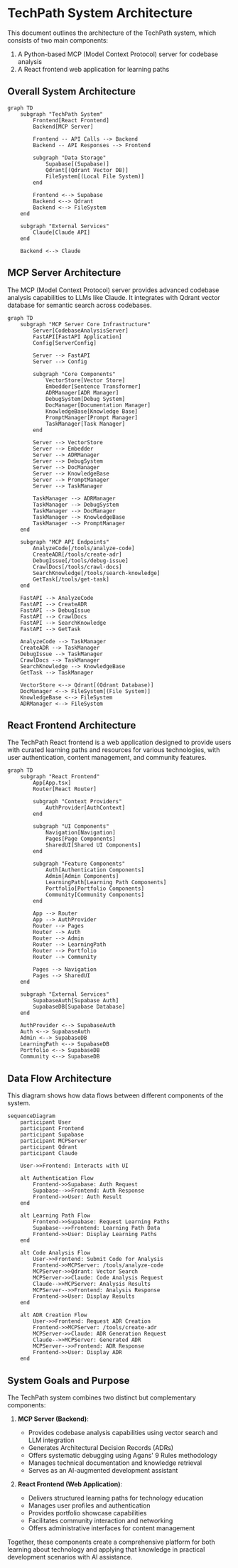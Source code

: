 # TechPath System Architecture

This document outlines the architecture of the TechPath system, which consists of two main components:

1. A Python-based MCP (Model Context Protocol) server for codebase analysis
2. A React frontend web application for learning paths

## Overall System Architecture

```mermaid
graph TD
    subgraph "TechPath System"
        Frontend[React Frontend]
        Backend[MCP Server]
        
        Frontend -- API Calls --> Backend
        Backend -- API Responses --> Frontend
        
        subgraph "Data Storage"
            Supabase[(Supabase)]
            Qdrant[(Qdrant Vector DB)]
            FileSystem[(Local File System)]
        end
        
        Frontend <--> Supabase
        Backend <--> Qdrant
        Backend <--> FileSystem
    end
    
    subgraph "External Services"
        Claude[Claude API]
    end
    
    Backend <--> Claude
```

## MCP Server Architecture

The MCP (Model Context Protocol) server provides advanced codebase analysis capabilities to LLMs like Claude. It integrates with Qdrant vector database for semantic search across codebases.

```mermaid
graph TD
    subgraph "MCP Server Core Infrastructure"
        Server[CodebaseAnalysisServer]
        FastAPI[FastAPI Application]
        Config[ServerConfig]
        
        Server --> FastAPI
        Server --> Config
        
        subgraph "Core Components"
            VectorStore[Vector Store]
            Embedder[Sentence Transformer]
            ADRManager[ADR Manager]
            DebugSystem[Debug System]
            DocManager[Documentation Manager]
            KnowledgeBase[Knowledge Base]
            PromptManager[Prompt Manager]
            TaskManager[Task Manager]
        end
        
        Server --> VectorStore
        Server --> Embedder
        Server --> ADRManager
        Server --> DebugSystem
        Server --> DocManager
        Server --> KnowledgeBase
        Server --> PromptManager
        Server --> TaskManager
        
        TaskManager --> ADRManager
        TaskManager --> DebugSystem
        TaskManager --> DocManager
        TaskManager --> KnowledgeBase
        TaskManager --> PromptManager
    end
    
    subgraph "MCP API Endpoints"
        AnalyzeCode[/tools/analyze-code]
        CreateADR[/tools/create-adr]
        DebugIssue[/tools/debug-issue]
        CrawlDocs[/tools/crawl-docs]
        SearchKnowledge[/tools/search-knowledge]
        GetTask[/tools/get-task]
    end
    
    FastAPI --> AnalyzeCode
    FastAPI --> CreateADR
    FastAPI --> DebugIssue
    FastAPI --> CrawlDocs
    FastAPI --> SearchKnowledge
    FastAPI --> GetTask
    
    AnalyzeCode --> TaskManager
    CreateADR --> TaskManager
    DebugIssue --> TaskManager
    CrawlDocs --> TaskManager
    SearchKnowledge --> KnowledgeBase
    GetTask --> TaskManager
    
    VectorStore <--> Qdrant[(Qdrant Database)]
    DocManager <--> FileSystem[(File System)]
    KnowledgeBase <--> FileSystem
    ADRManager <--> FileSystem
```

## React Frontend Architecture

The TechPath React frontend is a web application designed to provide users with curated learning paths and resources for various technologies, with user authentication, content management, and community features.

```mermaid
graph TD
    subgraph "React Frontend"
        App[App.tsx]
        Router[React Router]
        
        subgraph "Context Providers"
            AuthProvider[AuthContext]
        end
        
        subgraph "UI Components"
            Navigation[Navigation]
            Pages[Page Components]
            SharedUI[Shared UI Components]
        end
        
        subgraph "Feature Components"
            Auth[Authentication Components]
            Admin[Admin Components]
            LearningPath[Learning Path Components]
            Portfolio[Portfolio Components]
            Community[Community Components]
        end
        
        App --> Router
        App --> AuthProvider
        Router --> Pages
        Router --> Auth
        Router --> Admin
        Router --> LearningPath
        Router --> Portfolio
        Router --> Community
        
        Pages --> Navigation
        Pages --> SharedUI
    end
    
    subgraph "External Services"
        SupabaseAuth[Supabase Auth]
        SupabaseDB[Supabase Database]
    end
    
    AuthProvider <--> SupabaseAuth
    Auth <--> SupabaseAuth
    Admin <--> SupabaseDB
    LearningPath <--> SupabaseDB
    Portfolio <--> SupabaseDB
    Community <--> SupabaseDB
```

## Data Flow Architecture

This diagram shows how data flows between different components of the system.

```mermaid
sequenceDiagram
    participant User
    participant Frontend
    participant Supabase
    participant MCPServer
    participant Qdrant
    participant Claude
    
    User->>Frontend: Interacts with UI
    
    alt Authentication Flow
        Frontend->>Supabase: Auth Request
        Supabase-->>Frontend: Auth Response
        Frontend->>User: Auth Result
    end
    
    alt Learning Path Flow
        Frontend->>Supabase: Request Learning Paths
        Supabase-->>Frontend: Learning Path Data
        Frontend->>User: Display Learning Paths
    end
    
    alt Code Analysis Flow
        User->>Frontend: Submit Code for Analysis
        Frontend->>MCPServer: /tools/analyze-code
        MCPServer->>Qdrant: Vector Search
        MCPServer->>Claude: Code Analysis Request
        Claude-->>MCPServer: Analysis Results
        MCPServer-->>Frontend: Analysis Response
        Frontend->>User: Display Results
    end
    
    alt ADR Creation Flow
        User->>Frontend: Request ADR Creation
        Frontend->>MCPServer: /tools/create-adr
        MCPServer->>Claude: ADR Generation Request
        Claude-->>MCPServer: Generated ADR
        MCPServer-->>Frontend: ADR Response
        Frontend->>User: Display ADR
    end
```

## System Goals and Purpose

The TechPath system combines two distinct but complementary components:

1. **MCP Server (Backend)**:
   - Provides codebase analysis capabilities using vector search and LLM integration
   - Generates Architectural Decision Records (ADRs)
   - Offers systematic debugging using Agans' 9 Rules methodology
   - Manages technical documentation and knowledge retrieval
   - Serves as an AI-augmented development assistant

2. **React Frontend (Web Application)**:
   - Delivers structured learning paths for technology education
   - Manages user profiles and authentication
   - Provides portfolio showcase capabilities
   - Facilitates community interaction and networking
   - Offers administrative interfaces for content management

Together, these components create a comprehensive platform for both learning about technology and applying that knowledge in practical development scenarios with AI assistance.